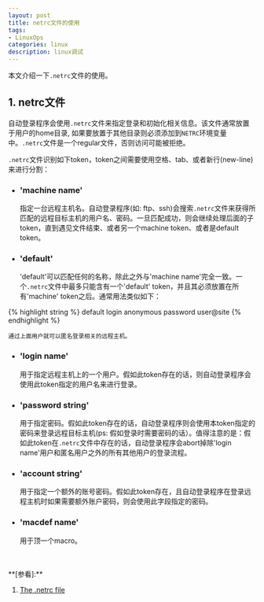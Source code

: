 ```yaml
---
layout: post
title: netrc文件的使用
tags:
- LinuxOps
categories: linux
description: linux调试
---
```



本文介绍一下`.netrc`文件的使用。


<!-- more -->


## 1. netrc文件

自动登录程序会使用```.netrc```文件来指定登录和初始化相关信息。该文件通常放置于用户的home目录, 如果要放置于其他目录则必须添加到```NETRC```环境变量中。`.netrc`文件是一个regular文件，否则访问可能被拒绝。

`.netrc`文件识别如下token，token之间需要使用空格、tab、或者新行(new-line)来进行分割：


- ### 'machine name'

    指定一台远程主机名。自动登录程序(如: ftp、ssh)会搜索`.netrc`文件来获得所匹配的远程目标主机的用户名、密码。一旦匹配成功，则会继续处理后面的子token，直到遇见文件结束、或者另一个machine token、或者是default token。


- ### 'default'

    'default'可以匹配任何的名称，除此之外与'machine name'完全一致。一个`.netrc`文件中最多只能含有一个'default' token，并且其必须放置在所有'machine' token之后。通常用法类似如下：

{% highlight string %}
default login anonymous password user@site
{% endhighlight %}

    通过上面用户就可以匿名登录相关的远程主机。


- ### 'login name'

    用于指定远程主机上的一个用户。假如此token存在的话，则自动登录程序会使用此token指定的用户名来进行登录。


- ### 'password string'

    用于指定密码。假如此token存在的话，自动登录程序则会使用本token指定的密码来登录远程目标主机(ps: 假如登录时需要密码的话）。值得注意的是：假如此token在`.netrc`文件中存在的话，自动登录程序会abort掉除'login name'用户和匿名用户之外的所有其他用户的登录流程。

- ### 'account string'

    用于指定一个额外的账号密码。假如此token存在，且自动登录程序在登录远程主机时如果需要额外账户密码，则会使用此字段指定的密码。

- ### 'macdef name'
    用于顶一个macro。







<br />
<br />
**[参看]:**

1. [The .netrc file](https://www.gnu.org/software/inetutils/manual/html_node/The-_002enetrc-file.html)


<br />
<br />
<br />





